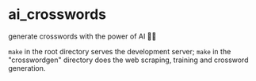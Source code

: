 # ai_crosswords
generate crosswords with the power of AI 🦄✨

`make` in the root directory serves the development server; `make` in the "crosswordgen" directory does the web scraping, training and crossword generation.